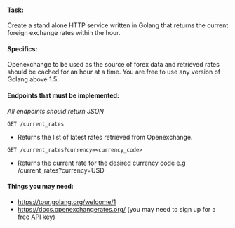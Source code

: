#### Task:
Create a stand alone HTTP service written in Golang that returns the current foreign exchange rates within the hour.

#### Specifics:
Openexchange to be used as the source of forex data and retrieved rates should be cached for an hour at a time. You are free to use any version of Golang above 1.5.

#### Endpoints that must be implemented:
*All endpoints should return JSON*

`GET /current_rates`
- Returns the list of latest rates retrieved from Openexchange.

`GET /current_rates?currency=<currency_code>`
- Returns the current rate for the desired currency code e.g /current_rates?currency=USD

#### Things you may need:
- https://tour.golang.org/welcome/1
- https://docs.openexchangerates.org/ (you may need to sign up for a free API key)